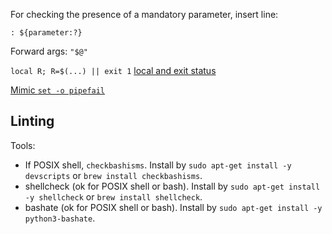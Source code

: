For checking the presence of a mandatory parameter, insert line:
```
: ${parameter:?}
```

Forward args: `"$@"`

`local R; R=$(...) || exit 1` [local and exit status](http://tldp.org/LDP/abs/html/localvar.html#EXITVALANOMALY01)

[Mimic `set -o pipefail`](http://stackoverflow.com/questions/1221833/bash-pipe-output-and-capture-exit-status/1221844#1221844)

## Linting

Tools:
* If POSIX shell, `checkbashisms`.
  Install by
  `sudo apt-get install -y devscripts` or
  `brew install checkbashisms`.
* shellcheck (ok for POSIX shell or bash).
  Install by
  `sudo apt-get install -y shellcheck` or
  `brew install shellcheck`.
* bashate (ok for POSIX shell or bash).
  Install by
  `sudo apt-get install -y python3-bashate`.
